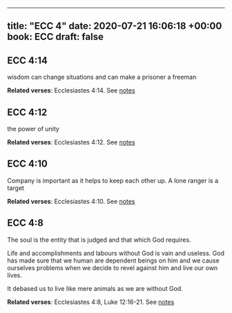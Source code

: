 
---
title: "ECC 4"
date: 2020-07-21 16:06:18 +00:00
book: ECC
draft: false
---

## ECC 4:14

wisdom can change situations and can make a prisoner a freeman

**Related verses**: Ecclesiastes 4:14. See [notes](https://my.bible.com/notes/3478685091755712959)


## ECC 4:12

the power of unity

**Related verses**: Ecclesiastes 4:12. See [notes](https://my.bible.com/notes/3478684407782171065)


## ECC 4:10

Company is important as it helps to keep each other up. A lone ranger is a target

**Related verses**: Ecclesiastes 4:10. See [notes](https://my.bible.com/notes/3478684134607151537)


## ECC 4:8

The soul is the entity that is judged and that which God requires. 

Life and accomplishments and labours without God is vain and useless. God has made sure that we human are dependent beings on him and we cause ourselves problems when we decide to revel against him and live our own lives.

It debased us to live like mere animals as we are without God.

**Related verses**: Ecclesiastes 4:8, Luke 12:16-21. See [notes](https://my.bible.com/notes/3478683761515422124)

